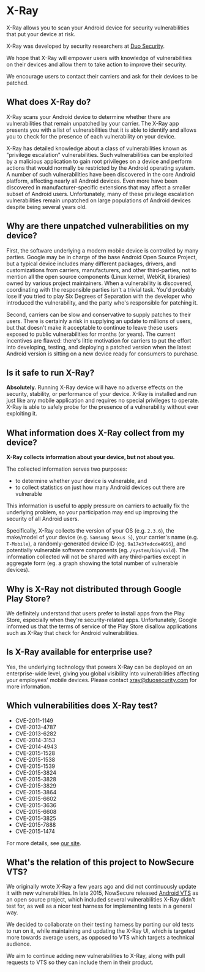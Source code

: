# X-Ray
X-Ray allows you to scan your Android device for security vulnerabilities that put your device at risk.

X-Ray was developed by security researchers at [Duo Security](http://www.duosecurity.com?cid=70170000000sNXI).

We hope that X-Ray will empower users with knowledge of vulnerabilities on their devices and allow them to take action to improve their security.

We encourage users to contact their carriers and ask for their devices to be patched.

## What does X-Ray do?

X-Ray scans your Android device to determine whether there are vulnerabilities that remain unpatched by your carrier. The X-Ray app presents you with a list of vulnerabilities that it is able to identify and allows you to check for the presence of each vulnerability on your device.

X-Ray has detailed knowledge about a class of vulnerabilities known as "privilege escalation" vulnerabilities. Such vulnerabilities can be exploited by a malicious application to gain root privileges on a device and perform actions that would normally be restricted by the Android operating system. A number of such vulnerabilities have been discovered in the core Android platform, affecting nearly all Android devices. Even more have been discovered in manufacturer-specific extensions that may affect a     smaller subset of Android users. Unfortunately, many of these privilege escalation vulnerabilities remain unpatched on large populations of Android devices despite being several years old.

## Why are there unpatched vulnerabilities on my device?

First, the software underlying a modern mobile device is controlled by many parties. Google may be in charge of the base Android Open Source Project, but a typical device includes many different packages, drivers, and customizations from carriers, manufacturers, and other third-parties, not to mention all the open source components (Linux kernel, WebKit, libraries) owned by various project maintainers. When a vulnerability is discovered, coordinating with the responsible parties isn't a trivial task. You'd probably lose if you tried to play Six Degrees of Separation with the developer who introduced the vulnerability, and the party who's responsible for patching it.

Second, carriers can be slow and conservative to supply patches to their users. There is certainly a risk in supplying an update to millions of users, but that doesn't make it acceptable to continue to leave these users exposed to public vulnerabilities for months (or years). The current incentives are flawed: there's little motivation for carriers to put the effort into developing, testing, and deploying a patched version when the latest Android version is sitting on a new device ready for consumers to purchase.

## Is it safe to run X-Ray?

**Absolutely.** Running X-Ray device will have no adverse effects on the security, stability, or performance of your device. X-Ray is installed and run just like any mobile application and requires no special privileges to operate. X-Ray is able to safely probe for the presence of a vulnerability without ever exploiting it.

## What information does X-Ray collect from my device?

**X-Ray collects information about your device, but not about you.**

The collected information serves two purposes:

* to determine whether your device is vulnerable, and
* to collect statistics on just how many Android devices out there are vulnerable

This information is useful to apply pressure on carriers to actually fix the underlying problem, so your participation may end up improving the security of all Android users.

Specifically, X-Ray collects the version of your OS (e.g. `2.3.6`), the make/model of your device (e.g. `Samsung Nexus S`), your carrier's name (e.g. `T-Mobile`), a randomly-generated device ID (eg. `9a17e3fedcde4695`), and potentially vulnerable software components (eg. `/system/bin/vold`). The information collected will not be shared with any third-parties except in aggregate form (eg. a graph showing the total number of vulnerable devices).

## Why is X-Ray not distributed through Google Play Store?

We definitely understand that users prefer to install apps from the Play Store, especially when they're security-related apps. Unfortunately, Google informed us that the terms of service of the Play Store disallow applications such as X-Ray that check for Android vulnerabilities.

## Is X-Ray available for enterprise use?

Yes, the underlying technology that powers X-Ray can be deployed on an enterprise-wide level, giving you global visibility into vulnerabilities affecting your employees' mobile devices. Please contact [xray@duosecurity.com](mailto:xray@duosecurity.com) for more information.

## Which vulnerabilities does X-Ray test?

* CVE-2011-1149
* CVE-2013-4787
* CVE-2013-6282
* CVE-2014-3153
* CVE-2014-4943
* CVE-2015-1528
* CVE-2015-1538
* CVE-2015-1539
* CVE-2015-3824
* CVE-2015-3828
* CVE-2015-3829
* CVE-2015-3864
* CVE-2015-6602
* CVE-2015-3636
* CVE-2015-6608
* CVE-2015-3825
* CVE-2015-7888
* CVE-2015-1474

For more details, see [our site](https://labs.duosecurity.com/xray).

## What's the relation of this project to NowSecure VTS?

We originally wrote X-Ray a few years ago and did not continuously update it with new vulnerabilities.
In late 2015, NowSecure released [Android VTS](https://github.com/nowsecure/android-vts) as an open source project,
which included several vulnerabilities X-Ray didn't test for, as well as a nicer test harness for implementing tests
in a general way.

We decided to collaborate on their testing harness by porting our old tests to run on it, while maintaining and updating
the X-Ray UI, which is targeted more towards average users, as opposed to VTS which targets a technical audience.

We aim to continue adding new vulnerabilities to X-Ray, along with pull requests to VTS so they can include them in their product.
